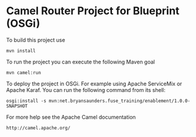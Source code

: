 Camel Router Project for Blueprint (OSGi)
=========================================

To build this project use

    mvn install

To run the project you can execute the following Maven goal

    mvn camel:run

To deploy the project in OSGi. For example using Apache ServiceMix
or Apache Karaf. You can run the following command from its shell:

    osgi:install -s mvn:net.bryansaunders.fuse_training/enablement/1.0.0-SNAPSHOT

For more help see the Apache Camel documentation

    http://camel.apache.org/
